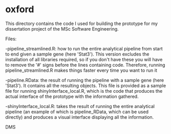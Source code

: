 # oxford
This directory contains the code I used for building the prototype for my dissertation project of the MSc Software Engineering.

Files:

-pipeline_streamlined.R: how to run the entire analytical pipeline from start to end given a sample gene (here 'Stat3'). This version excludes the installation of all libraries required, so if you don't have these you will have to remove the '#' signs before the lines containing code. Therefore, running pipeline_streamlined.R makes things faster every time you want to run it

-pipeline.RData: the result of running the pipeline with a sample gene (here 'Stat3'). It contains all the resulting objects. This file is provided as a sample file for running shinyInterface_local.R, which is the code that produces the actual interface of the prototype with the information gathered.

-shinyInterface_local.R: takes the result of running the entire analytical pipeline (an example of which is pipeline_RData, which can be used directly) and produces a visual interface displaying all the information.

DMS
